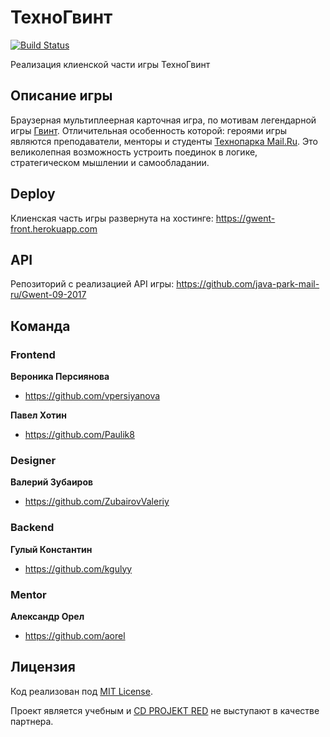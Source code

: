 # ТехноГвинт

[![Build Status](https://travis-ci.org/frontend-park-mail-ru/2017_2_GwentTeam.svg?branch=master)](https://travis-ci.org/frontend-park-mail-ru/2017_2_GwentTeam)

Реализация клиенской части игры ТехноГвинт

## Описание игры

Браузерная мультиплеерная карточная игра, по мотивам легендарной игры [Гвинт](https://www.playgwent.com).
Отличительная особенность которой: героями игры являются преподаватели, менторы и студенты [Технопарка Mail.Ru](https://park.mail.ru).
Это великолепная возможность устроить поединок в логике, стратегическом мышлении и самообладании.

## Deploy

Клиенская часть игры развернута на хостинге: <https://gwent-front.herokuapp.com>

## API

Репозиторий c реализацией API игры: <https://github.com/java-park-mail-ru/Gwent-09-2017>

## Команда

### Frontend

**Вероника Персиянова**

* <https://github.com/vpersiyanova>

**Павел Хотин**

* <https://github.com/Paulik8>

### Designer

**Валерий Зубаиров**

* <https://github.com/ZubairovValeriy>

### Backend

**Гулый Константин**

* <https://github.com/kgulyy>

### Mentor

**Александр Орел**

* <https://github.com/aorel>

## Лицензия

Код реализован под [MIT License](LICENSE.md).

Проект является учебным и [CD PROJEKT RED](http://en.cdprojektred.com/) не выступают в качестве партнера.
